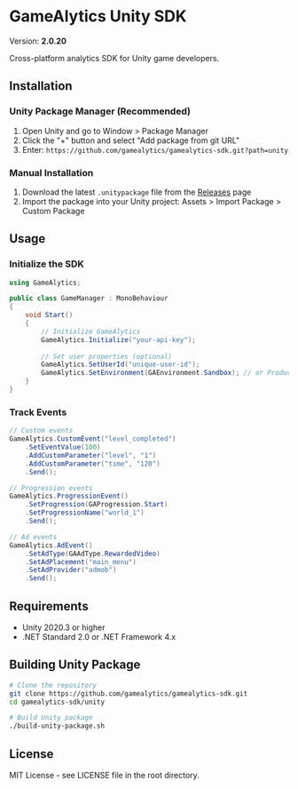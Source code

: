 # GameAlytics Unity SDK

Version: **2.0.20**

Cross-platform analytics SDK for Unity game developers.

## Installation

### Unity Package Manager (Recommended)

1. Open Unity and go to Window > Package Manager
2. Click the "+" button and select "Add package from git URL"
3. Enter: `https://github.com/gamealytics/gamealytics-sdk.git?path=unity`

### Manual Installation

1. Download the latest `.unitypackage` file from the [Releases](https://github.com/gamealytics/gamealytics-sdk/releases) page
2. Import the package into your Unity project: Assets > Import Package > Custom Package

## Usage

### Initialize the SDK

```csharp
using GameAlytics;

public class GameManager : MonoBehaviour
{
    void Start()
    {
        // Initialize GameAlytics
        GameAlytics.Initialize("your-api-key");
        
        // Set user properties (optional)
        GameAlytics.SetUserId("unique-user-id");
        GameAlytics.SetEnvironment(GAEnvironment.Sandbox); // or Production
    }
}
```

### Track Events

```csharp
// Custom events
GameAlytics.CustomEvent("level_completed")
    .SetEventValue(100)
    .AddCustomParameter("level", "1")
    .AddCustomParameter("time", "120")
    .Send();

// Progression events
GameAlytics.ProgressionEvent()
    .SetProgression(GAProgression.Start)
    .SetProgressionName("world_1")
    .Send();

// Ad events
GameAlytics.AdEvent()
    .SetAdType(GAAdType.RewardedVideo)
    .SetAdPlacement("main_menu")
    .SetAdProvider("admob")
    .Send();
```

## Requirements

- Unity 2020.3 or higher
- .NET Standard 2.0 or .NET Framework 4.x

## Building Unity Package

```bash
# Clone the repository
git clone https://github.com/gamealytics/gamealytics-sdk.git
cd gamealytics-sdk/unity

# Build Unity package
./build-unity-package.sh
```

## License

MIT License - see LICENSE file in the root directory.